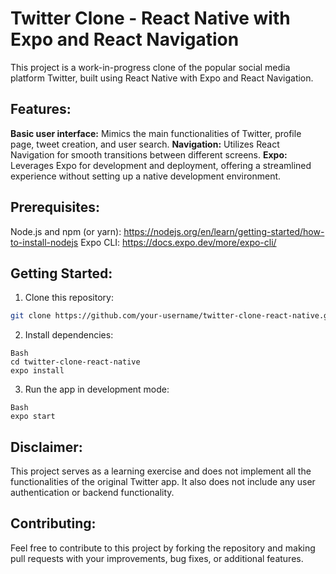 # Twitter Clone - React Native with Expo and React Navigation
This project is a work-in-progress clone of the popular social media platform Twitter, built using React Native with Expo and React Navigation.

## Features:

**Basic user interface:** Mimics the main functionalities of Twitter, profile page, tweet creation, and user search.
**Navigation:** Utilizes React Navigation for smooth transitions between different screens.
**Expo:** Leverages Expo for development and deployment, offering a streamlined experience without setting up a native development environment.

## Prerequisites:

Node.js and npm (or yarn): https://nodejs.org/en/learn/getting-started/how-to-install-nodejs
Expo CLI: https://docs.expo.dev/more/expo-cli/

## Getting Started:

1. Clone this repository:
```Bash
git clone https://github.com/your-username/twitter-clone-react-native.git
```

2. Install dependencies:
```
Bash
cd twitter-clone-react-native
expo install
```

3. Run the app in development mode:
```
Bash
expo start
```

## Disclaimer:

This project serves as a learning exercise and does not implement all the functionalities of the original Twitter app. It also does not include any user authentication or backend functionality.

## Contributing:

Feel free to contribute to this project by forking the repository and making pull requests with your improvements, bug fixes, or additional features.
